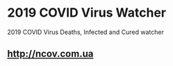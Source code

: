 # 2019 COVID Virus Watcher

2019 COVID Virus Deaths, Infected and Cured watcher

## http://ncov.com.ua
